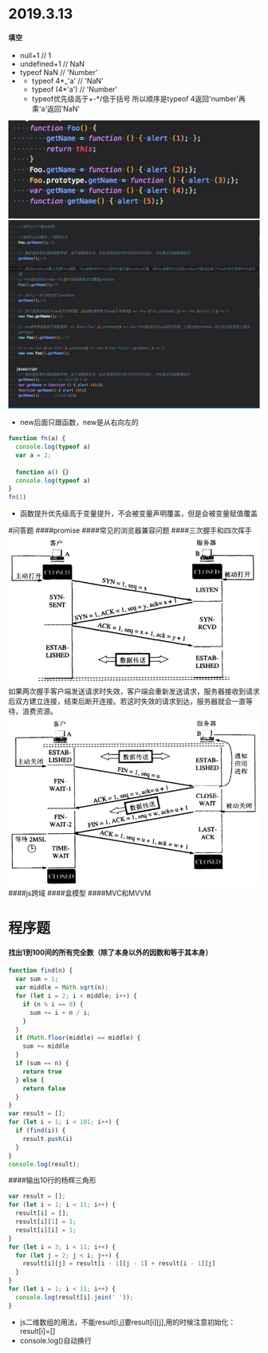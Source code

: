 # 2019.3.13

#### 填空

* null+1 // 1  
* undefined+1    // NaN  
* typeof NaN     // 'Number'  
* * typeof 4\*\_'a'     // 'NaN'
  * typeof \(4\*'a'\)  // 'Number'
  * typeof优先级高于+-\*/低于括号  所以顺序是typeof 4返回'number'再乘'a'返回'NaN'

![](/assets/西山居1.jpg)  
![](/assets/西山居2.jpg)

* new后面只跟函数，new是从右向左的

```js
function fn(a) {
  console.log(typeof a)
  var a = 2;

  function a() {}
  console.log(typeof a)
}
fn(1)
```

* 函数提升优先级高于变量提升，不会被变量声明覆盖，但是会被变量赋值覆盖

#问答题
####promise
####常见的浏览器兼容问题
####三次握手和四次挥手
![](/assets/三次握手.jpg)
如果两次握手客户端发送请求时失效，客户端会重新发送请求，服务器接收到请求后双方建立连接，结束后断开连接。若这时失效的请求到达，服务器就会一直等待，浪费资源。
![](/assets/四次挥手.jpg)
####js跨域
####盒模型
####MVC和MVVM

# 程序题

#### 找出1到100间的所有完全数（除了本身以外的因数和等于其本身）

```js
function find(n) {
  var sum = 1;
  var middle = Math.sqrt(n);
  for (let i = 2; i < middle; i++) {
    if (n % i == 0) {
      sum += i + n / i;
    }
  }
  if (Math.floor(middle) == middle) {
    sum += middle
  }
  if (sum == n) {
    return true
  } else {
    return false
  }
}
var result = [];
for (let i = 1; i < 101; i++) {
  if (find(i)) {
    result.push(i)
  }
}
console.log(result);
```

####输出10行的杨辉三角形
```js
var result = [];
for (let i = 1; i < 11; i++) {
  result[i] = [];
  result[i][1] = 1;
  result[i][i] = 1;
}
for (let i = 3; i < 11; i++) {
  for (let j = 2; j < i; j++) {
    result[i][j] = result[i - 1][j - 1] + result[i - 1][j]
  }
}
for (let i = 1; i < 11; i++) {
  console.log(result[i].join(' '));
}
```

* js二维数组的用法，不能result[i,j]要result[i][j],用的时候注意初始化：result[i]=[]
* console.log()自动换行

